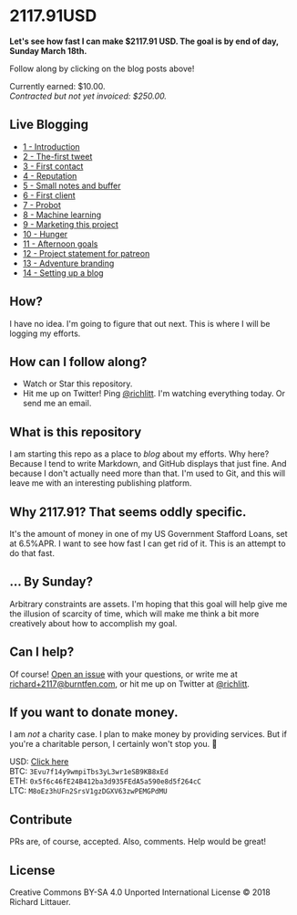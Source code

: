 # 2117.91USD

**Let's see how fast I can make $2117.91 USD. The goal is by end of day, Sunday March 18th.**

Follow along by clicking on the blog posts above!

Currently earned: $10.00.  
_Contracted but not yet invoiced: $250.00._

## Live Blogging

- [1 - Introduction](1-introduction.md)
- [2 - The-first tweet](2-the-first-tweet.md)
- [3 - First contact](3-first-contact.md)
- [4 - Reputation](4-reputation.md)
- [5 - Small notes and buffer](5-small-notes-and-buffer.md)
- [6 - First client](6-first-client.md)
- [7 - Probot](7-probot.md)
- [8 - Machine learning](8-machine-learning.md)
- [9 - Marketing this project](9-marketing-this-project.md)
- [10 - Hunger](10-hunger.md)
- [11 - Afternoon goals](11-afternoon-goals.md)
- [12 - Project statement for patreon](12-project-statement-for-patreon.md)
- [13 - Adventure branding](13-adventure-branding.md)
- [14 - Setting up a blog](14-setting-up-a-blog.md)

## How?

I have no idea. I'm going to figure that out next. This is where I will be logging my efforts.

## How can I follow along?

- Watch or Star this repository.
- Hit me up on Twitter! Ping [@richlitt](https://twitter.com/richlitt). I'm watching everything today. Or send me an email.

## What is this repository

I am starting this repo as a place to _blog_ about my efforts. Why here? Because I tend to write Markdown, and GitHub displays that just fine. And because I don't actually need more than that. I'm used to Git, and this will leave me with an interesting publishing platform.

## Why 2117.91? That seems oddly specific.

It's the amount of money in one of my US Government Stafford Loans, set at 6.5%APR. I want to see how fast I can get rid of it. This is an attempt to do that fast.

## ... By Sunday?

Arbitrary constraints are assets. I'm hoping that this goal will help give me the illusion of scarcity of time, which will make me think a bit more creatively about how to accomplish my goal.

## Can I help?

Of course! [Open an issue](https://github.com/RichardLitt/2117.91USD/issues/new) with your questions, or write me at [richard+2117@burntfen.com](mailto:richard+2117@burntfen.com), or hit me up on Twitter at [@richlitt](https://twitter.com/richlitt).

## If you want to donate money.

I am _not_ a charity case. I plan to make money by providing services. But if you're a charitable person, I certainly won't stop you. 🙇‍

USD: [Click here](https://plasso.com/richard@burntfen.com)  
BTC: `3Evu7f14y9wmpiTbs3yL3wr1eSB9KB8xEd`  
ETH: `0x5f6c46fE24B412ba3d935FEdA5a590e8d5f264cC`  
LTC: `M8oEz3hUFn2SrsV1gzDGXV63zwPEMGPdMU`  

## Contribute

PRs are, of course, accepted. Also, comments. Help would be great!

## License

Creative Commons BY-SA 4.0 Unported International License © 2018 Richard Littauer.
